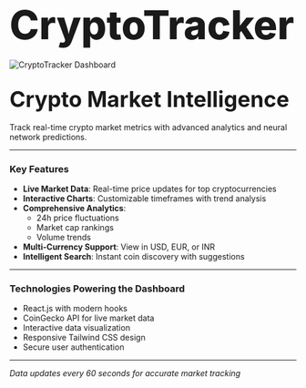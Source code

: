 # <span style="font-size: 2.5em; font-weight: 800;">CryptoTracker</span>

![CryptoTracker Dashboard](image.png)

## <span style="font-size: 1.8em; font-weight: 700;">Crypto Market Intelligence</span>

Track real-time crypto market metrics with advanced analytics and neural network predictions.

---

### Key Features

- **Live Market Data**: Real-time price updates for top cryptocurrencies  
- **Interactive Charts**: Customizable timeframes with trend analysis  
- **Comprehensive Analytics**:  
  - 24h price fluctuations  
  - Market cap rankings  
  - Volume trends  
- **Multi-Currency Support**: View in USD, EUR, or INR  
- **Intelligent Search**: Instant coin discovery with suggestions  

---

### Technologies Powering the Dashboard

- React.js with modern hooks  
- CoinGecko API for live market data  
- Interactive data visualization  
- Responsive Tailwind CSS design  
- Secure user authentication  

---

*Data updates every 60 seconds for accurate market tracking*
